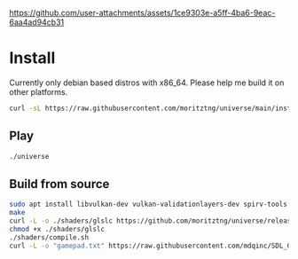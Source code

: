 https://github.com/user-attachments/assets/1ce9303e-a5ff-4ba6-9eac-6aa4ad94cb31
# Install
Currently only debian based distros with x86_64. Please help me build it on other platforms.
```bash
curl -sL https://raw.githubusercontent.com/moritztng/universe/main/install.sh | bash
```

## Play
```bash
./universe
```

## Build from source
```bash
sudo apt install libvulkan-dev vulkan-validationlayers-dev spirv-tools libglfw3-dev libglm-dev libeigen3-dev vim-common
make
curl -L -o ./shaders/glslc https://github.com/moritztng/universe/releases/download/v0.1/glslc
chmod +x ./shaders/glslc
./shaders/compile.sh
curl -L -o "gamepad.txt" https://raw.githubusercontent.com/mdqinc/SDL_GameControllerDB/master/gamecontrollerdb.txt
```
